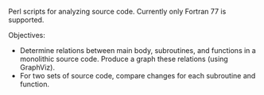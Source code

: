 Perl scripts for analyzing source code. Currently only Fortran 77 is supported.

Objectives:
  * Determine relations between main body, subroutines, and functions in a monolithic source code. Produce a graph these relations (using GraphViz).
  * For two sets of source code, compare changes for each subroutine and function.